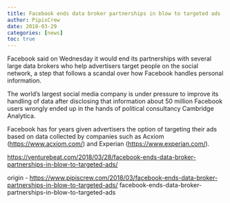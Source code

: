 ```yaml
---
title: Facebook ends data broker partnerships in blow to targeted ads
author: PipisCrew
date: 2018-03-29
categories: [news]
toc: true
---
```


Facebook said on Wednesday it would end its partnerships with several large data brokers who help advertisers target people on the social network, a step that follows a scandal over how Facebook handles personal information.

The world’s largest social media company is under pressure to improve its handling of data after disclosing that information about 50 million Facebook users wrongly ended up in the hands of political consultancy Cambridge Analytica.

Facebook has for years given advertisers the option of targeting their ads based on data collected by companies such as Acxiom (https://www.acxiom.com/) and Experian (https://www.experian.com/).

https://venturebeat.com/2018/03/28/facebook-ends-data-broker-partnerships-in-blow-to-targeted-ads/

origin - https://www.pipiscrew.com/2018/03/facebook-ends-data-broker-partnerships-in-blow-to-targeted-ads/ facebook-ends-data-broker-partnerships-in-blow-to-targeted-ads